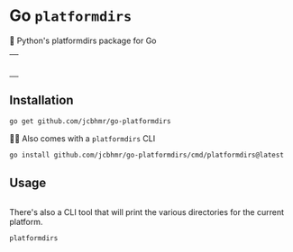 # Go `platformdirs`

📂 Python's platformdirs package for Go

<table align=center><td>

```go

```

</table>

## Installation

```sh
go get github.com/jcbhmr/go-platformdirs
```

🧑‍💻 Also comes with a `platformdirs` CLI

```sh
go install github.com/jcbhmr/go-platformdirs/cmd/platformdirs@latest
```

</details>

## Usage

```go

```

There's also a CLI tool that will print the various directories for the current platform.

```sh
platformdirs
```

```

```
